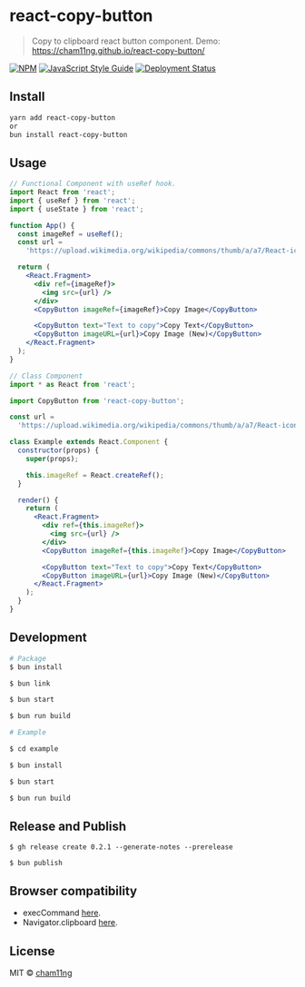 # react-copy-button

> Copy to clipboard react button component. Demo: https://cham11ng.github.io/react-copy-button/

[![NPM](https://img.shields.io/npm/v/react-copy-button.svg)](https://www.npmjs.com/package/react-copy-button)
[![JavaScript Style Guide](https://img.shields.io/badge/code_style-standard-brightgreen.svg)](https://standardjs.com)
[![Deployment Status](https://github.com/cham11ng/react-copy-button/actions/workflows/deploy.yml/badge.svg)](https://github.com/cham11ng/react-copy-button/actions/workflows/deploy.yml)

## Install

```bash
yarn add react-copy-button
or
bun install react-copy-button
```

## Usage

```jsx
// Functional Component with useRef hook.
import React from 'react';
import { useRef } from 'react';
import { useState } from 'react';

function App() {
  const imageRef = useRef();
  const url =
    'https://upload.wikimedia.org/wikipedia/commons/thumb/a/a7/React-icon.svg/2000px-React-icon.svg.png';

  return (
    <React.Fragment>
      <div ref={imageRef}>
        <img src={url} />
      </div>
      <CopyButton imageRef={imageRef}>Copy Image</CopyButton>

      <CopyButton text="Text to copy">Copy Text</CopyButton>
      <CopyButton imageURL={url}>Copy Image (New)</CopyButton>
    </React.Fragment>
  );
}

// Class Component
import * as React from 'react';

import CopyButton from 'react-copy-button';

const url =
  'https://upload.wikimedia.org/wikipedia/commons/thumb/a/a7/React-icon.svg/2000px-React-icon.svg.png';

class Example extends React.Component {
  constructor(props) {
    super(props);

    this.imageRef = React.createRef();
  }

  render() {
    return (
      <React.Fragment>
        <div ref={this.imageRef}>
          <img src={url} />
        </div>
        <CopyButton imageRef={this.imageRef}>Copy Image</CopyButton>

        <CopyButton text="Text to copy">Copy Text</CopyButton>
        <CopyButton imageURL={url}>Copy Image (New)</CopyButton>
      </React.Fragment>
    );
  }
}
```

## Development

```bash
# Package
$ bun install

$ bun link

$ bun start

$ bun run build

# Example

$ cd example

$ bun install

$ bun start

$ bun run build
```

## Release and Publish

```
$ gh release create 0.2.1 --generate-notes --prerelease

$ bun publish
```

## Browser compatibility

- execCommand [here](https://developer.mozilla.org/en-US/docs/Web/API/Document/execCommand#Browser_compatibility).
- Navigator.clipboard [here](https://developer.mozilla.org/en-US/docs/Web/API/Clipboard_API#browser_compatibility).

## License

MIT © [cham11ng](https://github.com/cham11ng)
